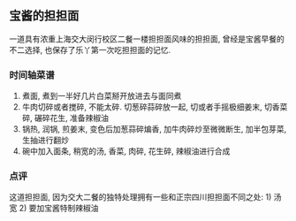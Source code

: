 ## 宝酱的担担面
一道具有浓重上海交大闵行校区二餐一楼担担面风味的担担面, 曾经是宝酱早餐的不二选择, 也保存了乐丫第一次吃担担面的记忆.

### 时间轴菜谱
1. 煮面, 煮到一半好几片白菜掰开放进去与面同煮
2. 牛肉切碎或者搅碎, 不能太碎. 切葱碎蒜碎放一起, 切或者手摇极细姜末, 切香菜碎, 碾碎花生, 准备辣椒油
3. 锅热, 润锅, 煎姜末, 变色后加葱蒜碎煸香, 加牛肉碎炒至微微断生, 加半包芽菜, 生抽进行翻炒
4. 碗中加入面条, 稍宽的汤, 香菜, 肉碎, 花生碎, 辣椒油进行合成

### 点评
这道担担面, 因为交大二餐的独特处理拥有一些和正宗四川担担面不同之处: 1) 汤宽 2) 要加宝酱特制辣椒油
